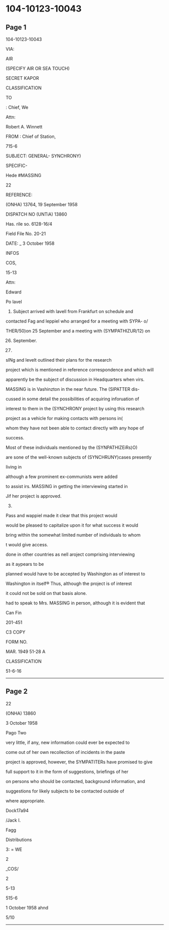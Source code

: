 # 104-10123-10043

## Page 1

104-10123-10043

VIA:

AIR

(SPECIFY AIR OR SEA TOUCH)

SECRET KAPOR

CLASSIFICATION

TO

: Chief, We

Attn:

Robert A. Winnett

FROM : Chief of Station,

715-6

SUBJECT: GENERAL- SYNCHRONY)

SPECIFIC-

Hede #MASSING

22

REFERENCE:

(ONHA) 13764, 19 September 1958

DISPATCH NO (UNTiA) 13860

Has. rile so. 6128-16/4

Field File No. 20-21

DATE: _ 3 October 1958

INFOS

COS,

15-13

Attn:

Edward

Po lavel

1. Subject arrived with lavell from Frankfurt on schedule and

contacted Fag and leppiel who arranged for a meeting with SYPA- o/

THER/50)on 25 September and a meeting with (SYMPATHIZUR/12) on

26. September.

2.

sINg and levelt outlined their plans for the research

project which is mentioned in reference correspondence and which will

apparently be the subject of discussion in Headquarters when virs.

MASSING is in Vashinzton in the near future. The (SIPATTER dis-

cussed in some detail the possibilities of acquiring inforuation of

interest to them in the (SYNCHRONY project by using this research

project as a vehicle for making contacts with persons in(

whom they have not been able to contact directly with any hope of

success.

Most of these individuals mentioned by the (SYNPATHIZEiRs)O)

are sone of the well-known subjects of (SYNCHRUNY)cases presently

living in

although a few prominent ex-communists were added

to assist irs. MASSING in getting the interviewing started in

Jif her project is approved.

3.

Pass and wappiel made it clear that this project would

would be pleased to capitalize upon it for what success it would

bring within the somewhat limited number of individuals to whom

t would give access.

done in other countries as nell aroject comprising interviewing

as it aypears to be

planned would have to be accepted by Washington as of interest to

Washington in itself® Thus, although the project is of interest

it could not be sold on that basis alone.

had to speak to Mrs. MASSING in person, although it is evident that

Can Fin

201-451

C3 COPY

FORM NO.

MAR. 1949 51-28 A

CLASSIFICATION

51-6-16

---

## Page 2

22

(ONHA) 13860

3 October 1958

Pago Two

very little, if any, new information could ever be expected to

come out of her own recollection of incidents in the paste

project is approved, however, the SYMPATITERs have promised to give

full support to it in the form of suggestions, briefings of her

on persons who should be contacted, background information, and

suggestions for likely subjects to be contacted outside of

where appropriate.

Dock17a94

/Jack I.

Fagg

Distributions

3: = WE

2

_COS/

2

5-13

515-6

1 October 1958 ahnd

5/10

---

